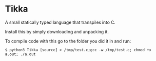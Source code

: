 # Tikka
A small statically typed language that transpiles into C.

Install this by simply downloading and unpacking it.

To compile code with this go to the folder you did it in and run:

`$ python3 Tikka [source] > /tmp/test.c;gcc -w /tmp/test.c; chmod +x a.out; ./a.out`
